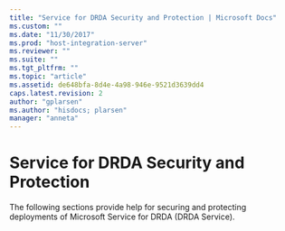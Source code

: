 ```yaml
---
title: "Service for DRDA Security and Protection | Microsoft Docs"
ms.custom: ""
ms.date: "11/30/2017"
ms.prod: "host-integration-server"
ms.reviewer: ""
ms.suite: ""
ms.tgt_pltfrm: ""
ms.topic: "article"
ms.assetid: de648bfa-8d4e-4a98-946e-9521d3639dd4
caps.latest.revision: 2
author: "gplarsen"
ms.author: "hisdocs; plarsen"
manager: "anneta"
---
```

# Service for DRDA Security and Protection
The following sections provide help for securing and protecting deployments of Microsoft Service for DRDA (DRDA Service).